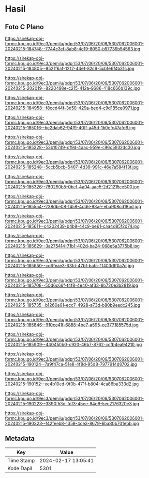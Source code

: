 # Hasil

## Foto C Plano

https://sirekap-obj-formc.kpu.go.id/9ec3/pemilu/pdpr/53/07/06/20/06/5307062006001-20240215-184748--7744c3cf-8ab8-4c19-8050-b57739b54563.jpg

https://sirekap-obj-formc.kpu.go.id/9ec3/pemilu/pdpr/53/07/06/20/06/5307062006001-20240215-184805--8521f6af-1212-44ef-82c9-5cb1e6f4b31c.jpg

https://sirekap-obj-formc.kpu.go.id/9ec3/pemilu/pdpr/53/07/06/20/06/5307062006001-20240215-202019--8220498e-c215-412a-9686-418c666b139c.jpg

https://sirekap-obj-formc.kpu.go.id/9ec3/pemilu/pdpr/53/07/06/20/06/5307062006001-20240215-184958--f8ccd44f-3d50-429a-bed4-c9d185ce0971.jpg

https://sirekap-obj-formc.kpu.go.id/9ec3/pemilu/pdpr/53/07/06/20/06/5307062006001-20240215-185016--bc2dab62-94f9-40ff-a45d-1b0cfc47afd6.jpg

https://sirekap-obj-formc.kpu.go.id/9ec3/pemilu/pdpr/53/07/06/20/06/5307062006001-20240215-185228--53b10749-df9d-4aac-959e-c96c5932dc30.jpg

https://sirekap-obj-formc.kpu.go.id/9ec3/pemilu/pdpr/53/07/06/20/06/5307062006001-20240215-185248--5ccb5bcb-5407-4d39-991c-46e7a584f13f.jpg

https://sirekap-obj-formc.kpu.go.id/9ec3/pemilu/pdpr/53/07/06/20/06/5307062006001-20240215-185326--780290b5-0bef-4a04-aac5-2d21215ce500.jpg

https://sirekap-obj-formc.kpu.go.id/9ec3/pemilu/pdpr/53/07/06/20/06/5307062006001-20240215-185554--238dbe08-f458-4dd6-83ae-eba908cd18bd.jpg

https://sirekap-obj-formc.kpu.go.id/9ec3/pemilu/pdpr/53/07/06/20/06/5307062006001-20240215-185611--c4202439-b4b9-44c9-be61-caa4d85f2d74.jpg

https://sirekap-obj-formc.kpu.go.id/9ec3/pemilu/pdpr/53/07/06/20/06/5307062006001-20240215-185629--3a275414-71b1-402d-ba24-068e5a3775b8.jpg

https://sirekap-obj-formc.kpu.go.id/9ec3/pemilu/pdpr/53/07/06/20/06/5307062006001-20240215-185650--cd6feae3-63fd-47bf-bafc-11403dff0a7d.jpg

https://sirekap-obj-formc.kpu.go.id/9ec3/pemilu/pdpr/53/07/06/20/06/5307062006001-20240215-185708--50d6c66f-f4f8-4e40-af33-8b720e3b2819.jpg

https://sirekap-obj-formc.kpu.go.id/9ec3/pemilu/pdpr/53/07/06/20/06/5307062006001-20240215-185735--b1260e61-ecc7-4928-a73d-b80b9eedc245.jpg

https://sirekap-obj-formc.kpu.go.id/9ec3/pemilu/pdpr/53/07/06/20/06/5307062006001-20240215-185846--910ce41f-6888-4bc7-a595-ce377185575d.jpg

https://sirekap-obj-formc.kpu.go.id/9ec3/pemilu/pdpr/53/07/06/20/06/5307062006001-20240215-185909--440450b0-c920-46b7-8762-ccfb4ea94210.jpg

https://sirekap-obj-formc.kpu.go.id/9ec3/pemilu/pdpr/53/07/06/20/06/5307062006001-20240215-190124--7a9f47ca-51e8-4f8d-95d8-7977914d8702.jpg

https://sirekap-obj-formc.kpu.go.id/9ec3/pemilu/pdpr/53/07/06/20/06/5307062006001-20240215-190152--ee4b10ed-9f0b-471f-b804-4ca86ba333d2.jpg

https://sirekap-obj-formc.kpu.go.id/9ec3/pemilu/pdpr/53/07/06/20/06/5307062006001-20240215-190223--3390f53d-fdf3-45ee-84e6-5ec2176320e3.jpg

https://sirekap-obj-formc.kpu.go.id/9ec3/pemilu/pdpr/53/07/06/20/06/5307062006001-20240215-190323--f42feeb8-1359-4ce3-8679-6ba80b701ebb.jpg


## Metadata

| Key        | Value               |
| ---------- | ------------------- |
| Time Stamp | 2024-02-17 13:05:41 |
| Kode Dapil | 5301                |



